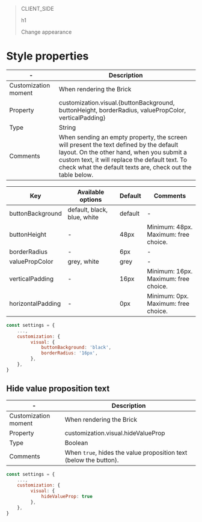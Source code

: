 > CLIENT_SIDE
>
> h1
>
> Change appearance

# Style properties

| - | Description |
| --- | --- |
| Customization moment  | When rendering the Brick  |
| Property  | customization.visual.{buttonBackground, buttonHeight, borderRadius, valuePropColor, verticalPadding} |
| Type  | String  |
| Comments  | When sending an empty property, the screen will present the text defined by the default layout. On the other hand, when you submit a custom text, it will replace the default text. To check what the default texts are, check out the table below. |

| Key | Available options | Default | Comments |
|--- |--- | --- | --- |
| buttonBackground | default, black, blue, white | default | - |
| buttonHeight | - | 48px | Minimum: 48px. <br> Maximum: free choice. |
| borderRadius | - | 6px | - |
| valuePropColor | grey, white | grey | - |
| verticalPadding | - | 16px | Minimum: 16px. <br> Maximum: free choice. |
| horizontalPadding | - | 0px | Minimum: 0px. <br> Maximum: free choice. |

```javascript
const settings = {
    ...,
    customization: {
         visual: {
             buttonBackground: 'black',
             borderRadius: '16px',
         },
    },
}
```

## Hide value proposition text

| - | Description |
| --- | --- |
| Customization moment  | When rendering the Brick  |
| Property  | customization.visual.hideValueProp  |
| Type  | Boolean  |
| Comments  | When `true`, hides the value proposition text (below the button). |

```javascript
const settings = {
    ...,
    customization: {
         visual: {
             hideValueProp: true
         },
    },
}
```